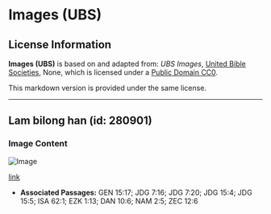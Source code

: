 # Images (UBS)

## License Information

**Images (UBS)** is based on and adapted from: _UBS Images_, [United Bible Societies](https://unitedbiblesocieties.org/), None, which is licensed under a [Public Domain CC0](https://creativecommons.org/public-domain/cc0/).

This markdown version is provided under the same license.



--------------------------------

## Lam bilong han (id: 280901)

### Image Content

![Image](https://cdn.aquifer.bible/aquifer-content/resources/Media/WEB-0475_torch.jpg)

[link](https://cdn.aquifer.bible/aquifer-content/resources/Media/WEB-0475_torch.jpg)

* **Associated Passages:** GEN 15:17; JDG 7:16; JDG 7:20; JDG 15:4; JDG 15:5; ISA 62:1; EZK 1:13; DAN 10:6; NAM 2:5; ZEC 12:6

